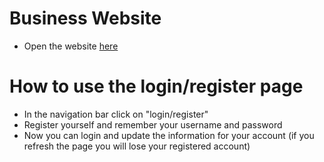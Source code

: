 # Business Website 
- Open the website <a href="https://calinpopa1.github.io/Company-Website/">here</a>

# How to use the login/register page
- In the navigation bar click on "login/register"
- Register yourself and remember your username and password
- Now you can login and update the information for your account (if you refresh the
page you will lose your registered account)


